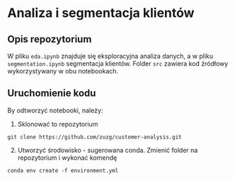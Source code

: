 # Analiza i segmentacja klientów
## Opis repozytorium
W pliku `eda.ipynb` znajduje się eksploracyjna analiza danych, a w pliku `segmentation.ipynb` segmentacja klientów. Folder `src` zawiera kod źródłowy wykorzystywany w obu notebookach.

## Uruchomienie kodu
By odtworzyć notebooki, należy:
1. Sklonować to repozytorium
```
git clone https://github.com/zuzg/customer-analysis.git
```
2. Utworzyć środowisko - sugerowana conda. Zmienić folder na repozytorium i wykonać komendę
```
conda env create -f environment.yml
```